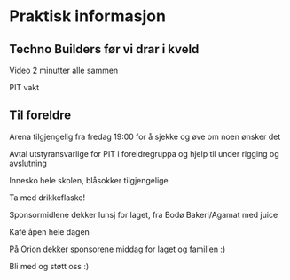 # Praktisk informasjon

## Techno Builders før vi drar i kveld

Video 2 minutter alle sammen

PIT vakt

## Til foreldre
Arena tilgjengelig fra fredag 19:00 for å sjekke og øve om noen ønsker det

Avtal utstyransvarlige for PIT i foreldregruppa og hjelp til under rigging og avslutning

Innesko hele skolen, blåsokker tilgjengelige

Ta med drikkeflaske!

Sponsormidlene dekker lunsj for laget, fra Bodø Bakeri/Agamat med juice

Kafé åpen hele dagen

På Orion dekker sponsorene middag for laget og familien :)

Bli med og støtt oss :)






